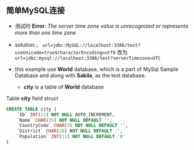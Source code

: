 ## 简单MySQL连接
- 测试时 **Error**: *The server time zone value is unrecognized or represents more than one time zone*
- solution:，
`url=jdbc:MySQL://localhost:3306/test?useUnicode=true$characterEncoding=utf8`
改为
`url=jdbc:mysql://localhost:3306/test?serverTimezone=UTC`


- this example use **World** database, which is a part of MySql Sample Database and along with **Sakila**, as the test database.
  - **city** is a table of **World** database
  
Table **city** field struct

```sql
CREATE TABLE city (
	`ID` INT(11) NOT NULL AUTO_INCREMENT,
	`Name` CHAR(35) NOT NULL DEFAULT '',
	`CountryCode` CHAR(3) NOT NULL DEFAULT '',
	`District` CHAR(20) NOT NULL DEFAULT '',
	`Population` INT(11) NOT NULL DEFAULT '0'
)
```
